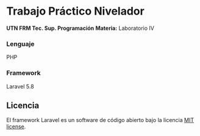 # Trabajo Práctico Nivelador
**UTN FRM Tec. Sup. Programación**
**Materia:** Laboratorio IV
### Lenguaje
PHP 
### Framework
Laravel 5.8
## Licencia
El framework Laravel es un software de código abierto bajo la licencia  [MIT license](https://opensource.org/licenses/MIT).
